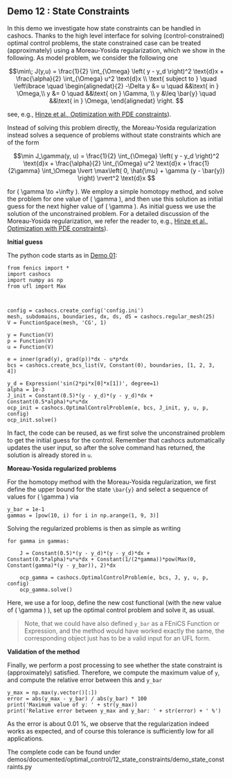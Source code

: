 ## Demo 12 : State Constraints

In this demo we investigate how state constraints can be handled in cashocs. Thanks to
the high level interface for solving (control-constrained) optimal control problems,
the state constrained case can be treated (approximately) using a Moreau-Yosida regularization, which we show in the following. As model problem, we consider the
following one

$$\min\; J(y,u) = \frac{1}{2} \int_{\Omega} \left( y - y_d \right)^2 \text{d}x + \frac{\alpha}{2} \int_{\Omega} u^2 \text{d}x \\
\text{ subject to } \quad \left\lbrace \quad
\begin{alignedat}{2}
-\Delta y &= u \quad &&\text{ in } \Omega,\\
y &= 0 \quad &&\text{ on } \Gamma, \\
y &\leq \bar{y} \quad &&\text{ in } \Omega,
\end{alignedat} \right.
$$

see, e.g., [Hinze et al., Optimization with PDE constraints](https://doi.org/10.1007/978-1-4020-8839-1)).

Instead of solving this problem directly, the Moreau-Yosida regularization instead solves
a sequence of problems without state constraints which are of the form

$$\min J_\gamma(y, u) = \frac{1}{2} \int_{\Omega} \left( y - y_d \right)^2 \text{d}x + \frac{\alpha}{2} \int_{\Omega} u^2 \text{d}x + \frac{1}{2\gamma} \int_\Omega \lvert \max\left( 0, \hat{\mu} + \gamma (y - \bar{y}) \right) \rvert^2 \text{d}x
$$

for \( \gamma \to +\infty \). We employ a simple homotopy method, and solve the problem for one value of \( \gamma \), and then use this solution as initial guess for the next
higher value of \( \gamma \). As initial guess we use the solution of the unconstrained
problem. For a detailed discussion of the Moreau-Yosida regularization, we refer the
reader to, e.g., [Hinze et al., Optimization with PDE constraints](https://doi.org/10.1007/978-1-4020-8839-1)).

**Initial guess**

The python code starts as in [Demo 01](#demo-01-basics):

    from fenics import *
    import cashocs
    import numpy as np
    from ufl import Max



    config = cashocs.create_config('config.ini')
    mesh, subdomains, boundaries, dx, ds, dS = cashocs.regular_mesh(25)
    V = FunctionSpace(mesh, 'CG', 1)

    y = Function(V)
    p = Function(V)
    u = Function(V)

    e = inner(grad(y), grad(p))*dx - u*p*dx
    bcs = cashocs.create_bcs_list(V, Constant(0), boundaries, [1, 2, 3, 4])

    y_d = Expression('sin(2*pi*x[0]*x[1])', degree=1)
    alpha = 1e-3
    J_init = Constant(0.5)*(y - y_d)*(y - y_d)*dx + Constant(0.5*alpha)*u*u*dx
    ocp_init = cashocs.OptimalControlProblem(e, bcs, J_init, y, u, p, config)
    ocp_init.solve()

In fact, the code can be reused, as we first solve the unconstrained problem to get
the initial guess for the control. Remember that cashocs automatically updates the
user input, so after the solve command has returned, the solution is already stored in `u`.

**Moreau-Yosida regularized problems**

For the homotopy method with the Moreau-Yosida regularization, we first define the upper
bound for the state `\bar{y}` and select a sequence of values for \( \gamma \) via

    y_bar = 1e-1
    gammas = [pow(10, i) for i in np.arange(1, 9, 3)]

Solving the regularized problems is then as simple as writing

    for gamma in gammas:

    	J = Constant(0.5)*(y - y_d)*(y - y_d)*dx + Constant(0.5*alpha)*u*u*dx + Constant(1/(2*gamma))*pow(Max(0, Constant(gamma)*(y - y_bar)), 2)*dx

    	ocp_gamma = cashocs.OptimalControlProblem(e, bcs, J, y, u, p, config)
    	ocp_gamma.solve()

Here, we use a for loop, define the new cost functional (with the new value of \( \gamma \) ), set up the optimal control problem and solve it, as usual.

> Note, that we could have also defined `y_bar` as a FEniCS Function or Expression, and
> the method would have worked exactly the same, the corresponding object just has to
> be a valid input for an UFL form.

**Validation of the method**

Finally, we perform a post processing to see whether the state constraint is (approximately) satisfied. Therefore, we compute the maximum value of `y`, and compute the relative error between this and `y_bar`

    y_max = np.max(y.vector()[:])
    error = abs(y_max - y_bar) / abs(y_bar) * 100
    print('Maximum value of y: ' + str(y_max))
    print('Relative error between y_max and y_bar: ' + str(error) + ' %')

As the error is about 0.01 %, we observe that the regularization indeed works as expected, and of course this tolerance is sufficiently low for all applications.


The complete code can be found under demos/documented/optimal_control/12_state_constraints/demo_state_constraints.py

